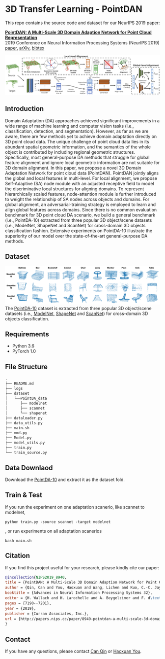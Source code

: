 # 3D Transfer Learning - PointDAN

This repo contains the source code and dataset for our NeurIPS 2019 paper:

[**PointDAN: A Multi-Scale 3D Domain Adaption Network for Point Cloud Representation**](http://papers.nips.cc/paper/8940-pointdan-a-multi-scale-3d-domain-adaption-network-for-point-cloud-representation)
<br>
2019 Conference on Neural Information Processing Systems (NeurIPS 2019)
<br>
[paper](http://papers.nips.cc/paper/8940-pointdan-a-multi-scale-3d-domain-adaption-network-for-point-cloud-representation),
[arXiv](https://arxiv.org/abs/1911.02744),
[bibtex](http://papers.nips.cc/paper/8940-pointdan-a-multi-scale-3d-domain-adaption-network-for-point-cloud-representation/bibtex)

![PointDAN](/Figs/PointDAN.png)

## Introduction
Domain Adaptation (DA) approaches achieved significant improvements in a wide range of machine learning and computer vision tasks (i.e., classification, detection, and segmentation). However, as far as we are aware, there are few methods yet to achieve domain adaptation directly on 3D point cloud data. The unique challenge of point cloud data lies in its abundant spatial geometric information, and the semantics of the whole object is contributed by including regional geometric structures.  Specifically, most general-purpose DA methods that struggle for global feature alignment and ignore local geometric information are not suitable for 3D domain alignment. In this paper, we propose a novel 3D Domain Adaptation Network for point cloud data (PointDAN). PointDAN jointly aligns the global and local features in multi-level. For local alignment, we propose Self-Adaptive (SA) node module with an adjusted receptive field to model the discriminative local structures for aligning domains. To represent hierarchically scaled features, node-attention module is further introduced to weight the relationship of SA nodes across objects and domains. For global alignment, an adversarial-training strategy is employed to learn and align global features across domains. Since there is no common evaluation benchmark for 3D point cloud DA scenario, we build a general benchmark (i.e., PointDA-10) extracted from three popular 3D object/scene datasets (i.e., ModelNet, ShapeNet and ScanNet) for cross-domain 3D objects classification fashion. Extensive experiments on PointDA-10 illustrate the superiority of our model over the state-of-the-art general-purpose DA methods.


## Dataset
![PointDA-10](/Figs/PointDA-10.png)
The [PointDA-10](https://drive.google.com/file/d/16Ji5NxOwTm10GIEYPOD4xdJlnrs8JKdE/view?usp=sharing) dataset is extracted from three popular 3D object/scene datasets (i.e., [ModelNet](https://modelnet.cs.princeton.edu/), [ShapeNet](https://shapenet.cs.stanford.edu/iccv17/) and [ScanNet](http://www.scan-net.org/)) for cross-domain 3D objects classification.

## Requirements
- Python 3.6
- PyTorch 1.0


## File Structure
```
.
├── README.md
├── logs                            
├── dataset
│   └──PointDA_data                              
│      ├── modelnet                      
│      ├── scannet
│      └── shapenet             
├── dataloader.py
├── data_utils.py
├── main.sh
├── mmd.py
├── Model.py
├── model_utils.py
├── train.py            
└── train_source.py                                   
```

## Data Downlaod
Download the [PointDA-10](https://drive.google.com/file/d/16Ji5NxOwTm10GIEYPOD4xdJlnrs8JKdE/view?usp=sharing) and extract it as the dataset fold.

## Train & Test
If you run the experiment on one adaptation scanerio, like scannet to modelnet,
```
python train.py -source scannet -target modelnet
```
, or run experiments on all adaptation scanerios
```
bash main.sh
```

## Citation
If you find this project useful for your research, please kindly cite our paper:

```bibtex
@incollection{NIPS2019_8940,
title = {PointDAN: A Multi-Scale 3D Domain Adaption Network for Point Cloud Representation},
author = {Qin, Can and You, Haoxuan and Wang, Lichen and Kuo, C.-C. Jay and Fu, Yun},
booktitle = {Advances in Neural Information Processing Systems 32},
editor = {H. Wallach and H. Larochelle and A. Beygelzimer and F. d\textquotesingle Alch\'{e}-Buc and E. Fox and R. Garnett},
pages = {7190--7201},
year = {2019},
publisher = {Curran Associates, Inc.},
url = {http://papers.nips.cc/paper/8940-pointdan-a-multi-scale-3d-domain-adaption-network-for-point-cloud-representation.pdf}
}
```

## Contact
If you have any questions, please contact [Can Qin](qin.ca@husky.neu.edu) or [Haoxuan You](haoxuan.you@columbia.edu).
